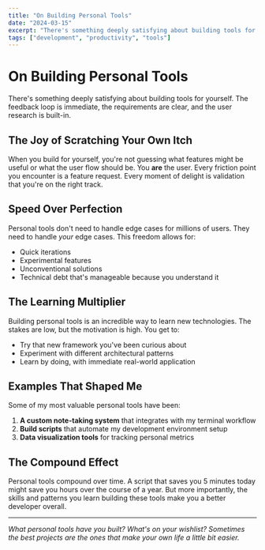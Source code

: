 ```yaml
---
title: "On Building Personal Tools"
date: "2024-03-15"
excerpt: "There's something deeply satisfying about building tools for yourself. The feedback loop is immediate, the requirements are clear, and the user research is built-in."
tags: ["development", "productivity", "tools"]
---
```


# On Building Personal Tools

There's something deeply satisfying about building tools for yourself. The feedback loop is immediate, the requirements are clear, and the user research is built-in.

## The Joy of Scratching Your Own Itch

When you build for yourself, you're not guessing what features might be useful or what the user flow should be. You **are** the user. Every friction point you encounter is a feature request. Every moment of delight is validation that you're on the right track.

## Speed Over Perfection

Personal tools don't need to handle edge cases for millions of users. They need to handle *your* edge cases. This freedom allows for:

- Quick iterations
- Experimental features
- Unconventional solutions
- Technical debt that's manageable because you understand it

## The Learning Multiplier

Building personal tools is an incredible way to learn new technologies. The stakes are low, but the motivation is high. You get to:

- Try that new framework you've been curious about
- Experiment with different architectural patterns
- Learn by doing, with immediate real-world application

## Examples That Shaped Me

Some of my most valuable personal tools have been:

1. **A custom note-taking system** that integrates with my terminal workflow
2. **Build scripts** that automate my development environment setup
3. **Data visualization tools** for tracking personal metrics

## The Compound Effect

Personal tools compound over time. A script that saves you 5 minutes today might save you hours over the course of a year. But more importantly, the skills and patterns you learn building these tools make you a better developer overall.

---

*What personal tools have you built? What's on your wishlist? Sometimes the best projects are the ones that make your own life a little bit easier.*